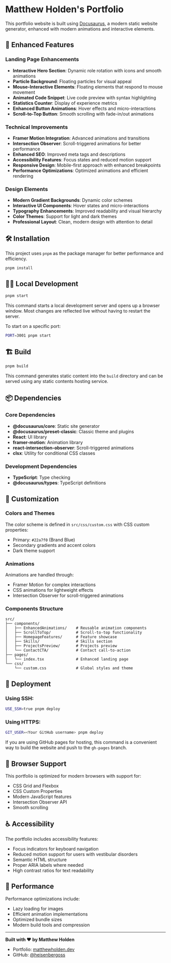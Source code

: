 # Matthew Holden's Portfolio

This portfolio website is built using [Docusaurus](https://docusaurus.io/), a modern static website generator, enhanced with modern animations and interactive elements.

## 🚀 Enhanced Features

### Landing Page Enhancements
- **Interactive Hero Section**: Dynamic role rotation with icons and smooth animations
- **Particle Background**: Floating particles for visual appeal
- **Mouse-Interactive Elements**: Floating elements that respond to mouse movement
- **Animated Code Snippet**: Live code preview with syntax highlighting
- **Statistics Counter**: Display of experience metrics
- **Enhanced Button Animations**: Hover effects and micro-interactions
- **Scroll-to-Top Button**: Smooth scrolling with fade-in/out animations

### Technical Improvements
- **Framer Motion Integration**: Advanced animations and transitions
- **Intersection Observer**: Scroll-triggered animations for better performance
- **Enhanced SEO**: Improved meta tags and descriptions
- **Accessibility Features**: Focus states and reduced motion support
- **Responsive Design**: Mobile-first approach with enhanced breakpoints
- **Performance Optimizations**: Optimized animations and efficient rendering

### Design Elements
- **Modern Gradient Backgrounds**: Dynamic color schemes
- **Interactive UI Components**: Hover states and micro-interactions
- **Typography Enhancements**: Improved readability and visual hierarchy
- **Color Themes**: Support for light and dark themes
- **Professional Layout**: Clean, modern design with attention to detail

## 🛠 Installation

This project uses `pnpm` as the package manager for better performance and efficiency.

```bash
pnpm install
```

## 🧑‍💻 Local Development

```bash
pnpm start
```

This command starts a local development server and opens up a browser window. Most changes are reflected live without having to restart the server.

To start on a specific port:
```bash
PORT=3001 pnpm start
```

## 🏗 Build

```bash
pnpm build
```

This command generates static content into the `build` directory and can be served using any static contents hosting service.

## 📦 Dependencies

### Core Dependencies
- **@docusaurus/core**: Static site generator
- **@docusaurus/preset-classic**: Classic theme and plugins
- **React**: UI library
- **framer-motion**: Animation library
- **react-intersection-observer**: Scroll-triggered animations
- **clsx**: Utility for conditional CSS classes

### Development Dependencies
- **TypeScript**: Type checking
- **@docusaurus/types**: TypeScript definitions

## 🎨 Customization

### Colors and Themes
The color scheme is defined in `src/css/custom.css` with CSS custom properties:
- Primary: `#22a7f0` (Brand Blue)
- Secondary gradients and accent colors
- Dark theme support

### Animations
Animations are handled through:
- Framer Motion for complex interactions
- CSS animations for lightweight effects
- Intersection Observer for scroll-triggered animations

### Components Structure
```
src/
├── components/
│   ├── EnhancedAnimations/    # Reusable animation components
│   ├── ScrollToTop/           # Scroll-to-top functionality
│   ├── HomepageFeatures/      # Feature showcase
│   ├── Skills/                # Skills section
│   ├── ProjectsPreview/       # Projects preview
│   └── ContactCTA/            # Contact call-to-action
├── pages/
│   └── index.tsx              # Enhanced landing page
└── css/
    └── custom.css             # Global styles and theme
```

## 🚀 Deployment

### Using SSH:
```bash
USE_SSH=true pnpm deploy
```

### Using HTTPS:
```bash
GIT_USER=<Your GitHub username> pnpm deploy
```

If you are using GitHub pages for hosting, this command is a convenient way to build the website and push to the `gh-pages` branch.

## 📱 Browser Support

This portfolio is optimized for modern browsers with support for:
- CSS Grid and Flexbox
- CSS Custom Properties
- Modern JavaScript features
- Intersection Observer API
- Smooth scrolling

## ♿ Accessibility

The portfolio includes accessibility features:
- Focus indicators for keyboard navigation
- Reduced motion support for users with vestibular disorders
- Semantic HTML structure
- Proper ARIA labels where needed
- High contrast ratios for text readability

## 🔧 Performance

Performance optimizations include:
- Lazy loading for images
- Efficient animation implementations
- Optimized bundle sizes
- Modern build tools and compression

---

**Built with ❤️ by Matthew Holden**
- Portfolio: [matthewholden.dev](https://matthewholden.dev)
- GitHub: [@heisenbergoss](https://github.com/heisenbergoss)
